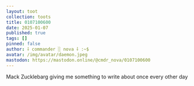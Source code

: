 ```yaml
---
layout: toot
collection: toots
title: 0107100600
date: 2025-01-07
published: true
tags: []
pinned: false
author: ⸸ commander ░ nova ⸸ :~$
avatar: /img/avatar/daemon.jpeg
mastodon: https://mastodon.online/@cmdr_nova/0107100600
---
```


Mack Zucklebarg giving me something to write about once every other day
